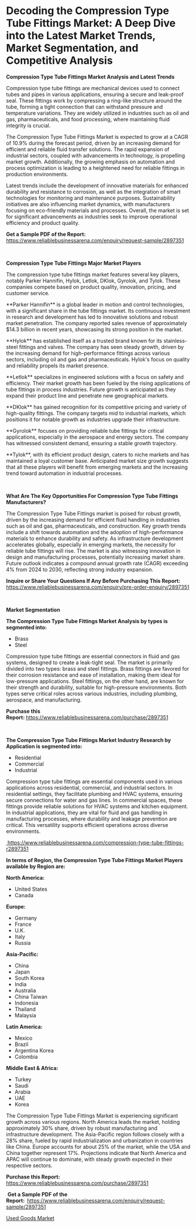 <p><h1>Decoding the Compression Type Tube Fittings Market: A Deep Dive into the Latest Market Trends, Market Segmentation, and Competitive Analysis</h1></p><p><strong>Compression Type Tube Fittings Market Analysis and Latest Trends</strong></p>
<p><p>Compression type tube fittings are mechanical devices used to connect tubes and pipes in various applications, ensuring a secure and leak-proof seal. These fittings work by compressing a ring-like structure around the tube, forming a tight connection that can withstand pressure and temperature variations. They are widely utilized in industries such as oil and gas, pharmaceuticals, and food processing, where maintaining fluid integrity is crucial.</p><p>The Compression Type Tube Fittings Market is expected to grow at a CAGR of 10.9% during the forecast period, driven by an increasing demand for efficient and reliable fluid transfer solutions. The rapid expansion of industrial sectors, coupled with advancements in technology, is propelling market growth. Additionally, the growing emphasis on automation and process optimization is leading to a heightened need for reliable fittings in production environments. </p><p>Latest trends include the development of innovative materials for enhanced durability and resistance to corrosion, as well as the integration of smart technologies for monitoring and maintenance purposes. Sustainability initiatives are also influencing market dynamics, with manufacturers focusing on eco-friendly materials and processes. Overall, the market is set for significant advancements as industries seek to improve operational efficiency and product quality.</p></p>
<p><strong>Get a Sample PDF of the Report:&nbsp;</strong> <a href="https://www.reliablebusinessarena.com/enquiry/request-sample/2897351?utm_campaign=2632&utm_medium=2&utm_source=Github&utm_content=ia&utm_term=15032025&utm_id=compression-type-tube-fittings">https://www.reliablebusinessarena.com/enquiry/request-sample/2897351</a></p>
<p>&nbsp;</p>
<p><strong>Compression Type Tube Fittings Major Market Players</strong></p>
<p><p>The compression type tube fittings market features several key players, notably Parker Hannifin, Hylok, Letlok, DKlok, Gyrolok, and Tylok. These companies compete based on product quality, innovation, pricing, and customer service.</p><p>**Parker Hannifin** is a global leader in motion and control technologies, with a significant share in the tube fittings market. Its continuous investment in research and development has led to innovative solutions and robust market penetration. The company reported sales revenue of approximately $14.3 billion in recent years, showcasing its strong position in the market.</p><p>**Hylok** has established itself as a trusted brand known for its stainless-steel fittings and valves. The company has seen steady growth, driven by the increasing demand for high-performance fittings across various sectors, including oil and gas and pharmaceuticals. Hylok's focus on quality and reliability propels its market presence.</p><p>**Letlok** specializes in engineered solutions with a focus on safety and efficiency. Their market growth has been fueled by the rising applications of tube fittings in process industries. Future growth is anticipated as they expand their product line and penetrate new geographical markets.</p><p>**DKlok** has gained recognition for its competitive pricing and variety of high-quality fittings. The company targets mid to industrial markets, which positions it for notable growth as industries upgrade their infrastructure. </p><p>**Gyrolok** focuses on providing reliable tube fittings for critical applications, especially in the aerospace and energy sectors. The company has witnessed consistent demand, ensuring a stable growth trajectory.</p><p>**Tylok**, with its efficient product design, caters to niche markets and has maintained a loyal customer base. Anticipated market size growth suggests that all these players will benefit from emerging markets and the increasing trend toward automation in industrial processes.</p></p>
<p>&nbsp;</p>
<p><strong>What Are The Key Opportunities For Compression Type Tube Fittings Manufacturers?</strong></p>
<p><p>The Compression Type Tube Fittings market is poised for robust growth, driven by the increasing demand for efficient fluid handling in industries such as oil and gas, pharmaceuticals, and construction. Key growth trends include a shift towards automation and the adoption of high-performance materials to enhance durability and safety. As infrastructure development accelerates globally, especially in emerging markets, the necessity for reliable tube fittings will rise. The market is also witnessing innovation in design and manufacturing processes, potentially increasing market share. Future outlook indicates a compound annual growth rate (CAGR) exceeding 4% from 2024 to 2030, reflecting strong industry expansion.</p></p>
<p><strong>Inquire or Share Your Questions If Any Before Purchasing This Report:</strong> <a href="https://www.reliablebusinessarena.com/enquiry/pre-order-enquiry/2897351?utm_campaign=2632&utm_medium=2&utm_source=Github&utm_content=ia&utm_term=15032025&utm_id=compression-type-tube-fittings">https://www.reliablebusinessarena.com/enquiry/pre-order-enquiry/2897351</a></p>
<p>&nbsp;</p>
<p><strong>Market Segmentation</strong></p>
<p><strong>The Compression Type Tube Fittings Market Analysis by types is segmented into:</strong></p>
<p><ul><li>Brass</li><li>Steel</li></ul></p>
<p><p>Compression type tube fittings are essential connectors in fluid and gas systems, designed to create a leak-tight seal. The market is primarily divided into two types: brass and steel fittings. Brass fittings are favored for their corrosion resistance and ease of installation, making them ideal for low-pressure applications. Steel fittings, on the other hand, are known for their strength and durability, suitable for high-pressure environments. Both types serve critical roles across various industries, including plumbing, aerospace, and manufacturing.</p></p>
<p><strong>Purchase this Report:&nbsp;</strong><a href="https://www.reliablebusinessarena.com/purchase/2897351?utm_campaign=2632&utm_medium=2&utm_source=Github&utm_content=ia&utm_term=15032025&utm_id=compression-type-tube-fittings">https://www.reliablebusinessarena.com/purchase/2897351</a></p>
<p>&nbsp;</p>
<p><strong>The Compression Type Tube Fittings Market Industry Research by Application is segmented into:</strong></p>
<p><ul><li>Residential</li><li>Commercial</li><li>Industrial</li></ul></p>
<p><p>Compression type tube fittings are essential components used in various applications across residential, commercial, and industrial sectors. In residential settings, they facilitate plumbing and HVAC systems, ensuring secure connections for water and gas lines. In commercial spaces, these fittings provide reliable solutions for HVAC systems and kitchen equipment. In industrial applications, they are vital for fluid and gas handling in manufacturing processes, where durability and leakage prevention are critical. This versatility supports efficient operations across diverse environments.</p></p>
<p><a href="https://www.reliablebusinessarena.com/compression-type-tube-fittings-r2897351?utm_campaign=2632&utm_medium=2&utm_source=Github&utm_content=ia&utm_term=15032025&utm_id=compression-type-tube-fittings">&nbsp;https://www.reliablebusinessarena.com/compression-type-tube-fittings-r2897351</a></p>
<p><strong>In terms of Region, the Compression Type Tube Fittings Market Players available by Region are:</strong></p>
<p>
    <p> <strong> North America: </strong>
        <ul>
            <li>United States</li>
            <li>Canada</li>
        </ul>
        </p> 
    <p> <strong> Europe: </strong>
        <ul>
            <li>Germany</li>
            <li>France</li>
            <li>U.K.</li>
            <li>Italy</li>
            <li>Russia</li>
        </ul>
        </p> 
    <p> <strong> Asia-Pacific: </strong>
        <ul>
            <li>China</li>
            <li>Japan</li>
            <li>South Korea</li>
            <li>India</li>
            <li>Australia</li>
            <li>China Taiwan</li>
            <li>Indonesia</li>
            <li>Thailand</li>
            <li>Malaysia</li>
        </ul>
        </p> 
    <p> <strong> Latin America: </strong>
        <ul>
            <li>Mexico</li>
            <li>Brazil</li>
            <li>Argentina Korea</li>
            <li>Colombia</li>
        </ul>
        </p> 
    <p> <strong> Middle East & Africa: </strong>
        <ul>
            <li>Turkey</li>
            <li>Saudi</li>
            <li>Arabia</li>
            <li>UAE</li>
            <li>Korea</li>
        </ul>
    </p>
    </p>
<p><p>The Compression Type Tube Fittings Market is experiencing significant growth across various regions. North America leads the market, holding approximately 30% share, driven by robust manufacturing and infrastructure development. The Asia-Pacific region follows closely with a 28% share, fueled by rapid industrialization and urbanization in countries like China. Europe accounts for about 25% of the market, while the USA and China together represent 17%. Projections indicate that North America and APAC will continue to dominate, with steady growth expected in their respective sectors.</p></p>
<p><strong>Purchase this Report: </strong><a href="https://www.reliablebusinessarena.com/purchase/2897351?utm_campaign=2632&utm_medium=2&utm_source=Github&utm_content=ia&utm_term=15032025&utm_id=compression-type-tube-fittings">https://www.reliablebusinessarena.com/purchase/2897351</a></p>
<p>&nbsp;<strong>Get a Sample PDF of the Report:&nbsp;&nbsp;</strong><a href="https://www.reliablebusinessarena.com/enquiry/request-sample/2897351?utm_campaign=2632&utm_medium=2&utm_source=Github&utm_content=ia&utm_term=15032025&utm_id=compression-type-tube-fittings">https://www.reliablebusinessarena.com/enquiry/request-sample/2897351</a></p>
<p><strong></strong></p>
<p><p><a href="https://github.com/pimanoruman/Market-Research-Report-List-1/blob/main/used-goods-market.md?utm_campaign=2632&utm_medium=2&utm_source=Github&utm_content=ia&utm_term=15032025&utm_id=compression-type-tube-fittings">Used Goods Market</a></p></p>